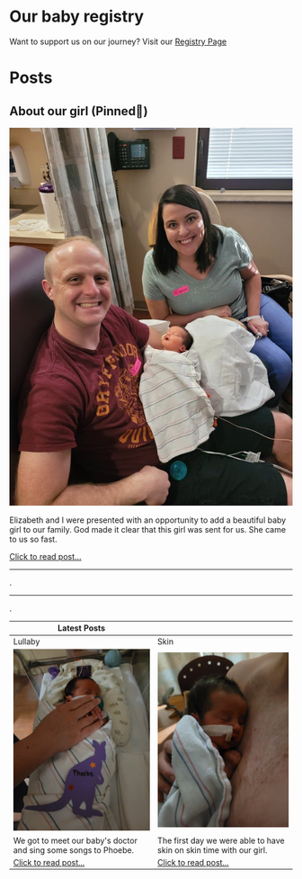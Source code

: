 <!-- # Photos
If you are just here for photos, you will find them throughout the site, But you can also view all of the photos/videos in my google drive link. we will continue to add photos and videos every day.

[Click here for all google drive photos](https://drive.google.com/drive/u/0/folders/1er6h1sBKArrKzIAYFiDsrEpOqSbdnln6) -->

# Our baby registry
Want to support us on our journey? Visit our [Registry Page](/registry)


# Posts

## About our girl (Pinned📌)
[![First Family Photo](/images/April-13-2022/20220413_172133.jpg)](/blog/about-phoebe)

Elizabeth and I were presented with an opportunity to add a beautiful baby girl to our family. God made it clear that this girl was sent for us. She came to us so fast.

[Click to read post...](/blog/about-phoebe)

---
.

---
.

| Latest Posts      |  |
| ----------- | ----------- |
| Lullaby      | Skin       |
| [![photo](/images/April-15-2022/20220415_220630.jpg)](/blog/lullaby)   | [![baby on chest](/images/April-14-2022/skin.jpg)](/blog/skin)        |
| We got to meet our baby's doctor and sing some songs to Phoebe.   | The first day we were able to have skin on skin time with our girl.        |
| [Click to read post...](/blog/lullaby)   | [Click to read post...](/blog/skin)        |








